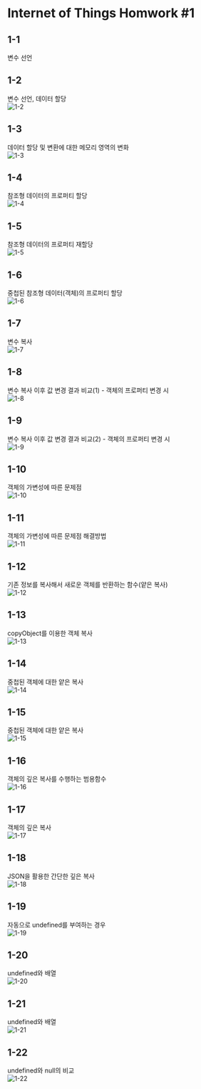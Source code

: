 # Internet of Things Homwork #1

## 1-1
변수 선언

## 1-2
변수 선언, 데이터 할당<br/>
![1-2](./log-image/1-2.png)

## 1-3
데이터 할당 및 변환에 대한 메모리 영역의 변화<br/>
![1-3](./log-image/1-3.png)

## 1-4
참조형 데이터의 프로퍼티 할당<br/>
![1-4](./log-image/1-4.png)

## 1-5
참조형 데이터의 프로퍼티 재할당<br/>
![1-5](./log-image/1-5.png)

## 1-6
중첩된 참조형 데이터(객체)의 프로퍼티 할당<br/>
![1-6](./log-image/1-6.png)

## 1-7
변수 복사<br/>
![1-7](./log-image/1-7.png)

## 1-8
변수 복사 이후 값 변경 결과 비교(1) - 객체의 프로퍼티 변경 시<br/>
![1-8](./log-image/1-8.png)

## 1-9
변수 복사 이후 값 변경 결과 비교(2) - 객체의 프로퍼티 변경 시<br/>
![1-9](./log-image/1-9.png)

## 1-10
객체의 가변성에 따른 문제점<br/>
![1-10](./log-image/1-10.png)

## 1-11
객체의 가변성에 따른 문제점 해결방법<br/>
![1-11](./log-image/1-11.png)

## 1-12
기존 정보를 복사해서 새로운 객체를 반환하는 함수(얕은 복사)<br/>
![1-12](./log-image/1-12.png)

## 1-13
copyObject를 이용한 객체 복사<br/>
![1-13](./log-image/1-13.png)

## 1-14
중첩된 객체에 대한 얕은 복사<br/>
![1-14](./log-image/1-14.png)

## 1-15
중첩된 객체에 대한 얕은 복사<br/>
![1-15](./log-image/1-15.png)

## 1-16
객체의 깊은 복사를 수행하는 범용함수<br/>
![1-16](./log-image/1-16.png)

## 1-17
객체의 깊은 복사<br/>
![1-17](./log-image/1-17.png)

## 1-18
JSON을 활용한 간단한 깊은 복사<br/>
![1-18](./log-image/1-18.png)

## 1-19
자동으로 undefined를 부여하는 경우<br/>
![1-19](./log-image/1-19.png)

## 1-20
undefined와 배열<br/>
![1-20](./log-image/1-20.png)

## 1-21
undefined와 배열<br/>
![1-21](./log-image/1-21.png)

## 1-22
undefined와 null의 비교<br/>
![1-22](./log-image/1-22.png)